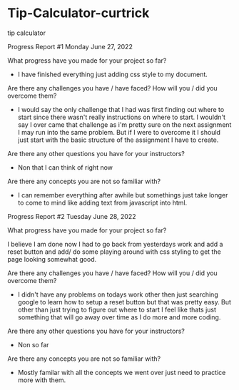 # Tip-Calculator-curtrick
tip calculator

Progress Report #1 Monday June 27, 2022

What progress have you made for your project so far?
- I have finished everything just adding css style to my document.

Are there any challenges you have / have faced? How will you / did you overcome them?
- I would say the only challenge that I had was first finding out where to start since there wasn't really instructions on where to start. I wouldn't say I over came that challenge as i'm pretty sure on the next assignment I may run into the same problem. But if I were to overcome it I should just start with the basic structure of the assignment I have to create.

Are there any other questions you have for your instructors?
- Non that I can think of right now

Are there any concepts you are not so familiar with?
- I can remember everything after awhile but somethings just take longer to come to mind like adding text from javascript into html.


Progress Report #2 Tuesday June 28, 2022

What progress have you made for your project so far?

I believe I am done now I had to go back from yesterdays work and add a reset button and add/ do some playing around with css styling to get the page looking somewhat good.

Are there any challenges you have / have faced? How will you / did you overcome them?

- I didn't have any problems on todays work other then just searching google to learn how to setup a reset button but that was pretty easy. But other than just trying to figure out where to start I feel like thats just something that will go away over time as I do more and more coding.

Are there any other questions you have for your instructors?

- Non so far

Are there any concepts you are not so familiar with?

- Mostly familar with all the concepts we went over just need to practice more with them.
